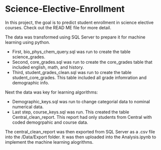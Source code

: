 # Science-Elective-Enrollment
In this project, the goal is to predict student enrollment in science elective courses. Check out the READ ME file for more detail. 

The data was transformed using SQL Server to prepare it for machine learning using python. <br>
  * First, bio_phys_chem_query.sql was run to create the table science_grades. <br>
  * Second, core_grades.sql was run to create the core_grades table that included english, math, and history. <br>
  * Third, student_grades_clean.sql was run to create the table student_core_grades. This table included all grade infomration and demographic info. <br>

Next the data was key for learning algorithms: <br>
  * Demographic_keys.sql was run to change categorial data to nominal numerical data.<br>
  * Last step, course_keys.sql was run. This created the table Central_clean_report. This report had only students from Central with coded demogrpahic and course data. <br>

The central_clean_report was then exported from SQL Server as a .csv file into the /Data/Export folder. It was then uploaded into the Analysis.ipynb to implement the machine learning alogrithms. 
